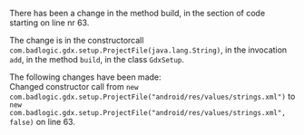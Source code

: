 There has been a change in the method build, in the section of code starting on line nr 63.
  
The change is in the constructorcall ```com.badlogic.gdx.setup.ProjectFile(java.lang.String)```, in the invocation ```add```, in the method ```build```, in the class ```GdxSetup```.
  
The following changes have been made:  
Changed constructor call from ```new com.badlogic.gdx.setup.ProjectFile("android/res/values/strings.xml")``` to ```new com.badlogic.gdx.setup.ProjectFile("android/res/values/strings.xml", false)``` on line 63.  
